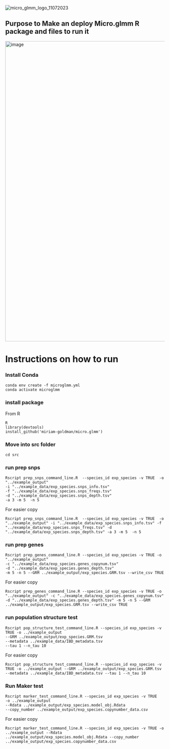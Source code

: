 ![micro_glmm_logo_11072023](https://github.com/miriam-goldman/micro.glmm/assets/46382670/88ea180f-13d9-4787-8e2f-5655fa53fad0)
## Purpose to Make an deploy Micro.glmm R package and files to run it
<img width="950" alt="image" src="https://github.com/miriam-goldman/micro.glmm/assets/46382670/1d814a2d-ae54-4690-b70f-8353bae1457f">

# Instructions on how to run
### Install Conda

```
conda env create -f microglmm.yml
conda activate microglmm
```
### install package
From R
```
R
library(devtools)
install_github('miriam-goldman/micro.glmm')
```

### Move into src folder
```
cd src
```
### run prep snps
```
Rscript prep_snps_command_line.R  --species_id exp_species -v TRUE  -o "../example_output"
-i "../example_data/exp_species.snps_info.tsv"
-f "../example_data/exp_species.snps_freqs.tsv"
-d "../example_data/exp_species.snps_depth.tsv"
-a 3 -m 5  -n 5   
 ```
For easier copy
```
Rscript prep_snps_command_line.R  --species_id exp_species -v TRUE  -o "../example_output" -i "../example_data/exp_species.snps_info.tsv" -f "../example_data/exp_species.snps_freqs.tsv" -d "../example_data/exp_species.snps_depth.tsv" -a 3 -m 5  -n 5   
 ```
### run prep genes

```
Rscript prep_genes_command_line.R --species_id exp_species -v TRUE -o "../example_output"
-c "../example_data/exp_species.genes_copynum.tsv"
-d "../example_data/exp_species.genes_depth.tsv"
-m 5 -n 5 --GRM ../example_output/exp_species.GRM.tsv --write_csv TRUE
 ```
For easier copy
```
Rscript prep_genes_command_line.R --species_id exp_species -v TRUE -o "../example_output" -c "../example_data/exp_species.genes_copynum.tsv" -d "../example_data/exp_species.genes_depth.tsv" -m 5 -n 5 --GRM ../example_output/exp_species.GRM.tsv --write_csv TRUE
 ```
### run population structure test

```
Rscript pop_structure_test_command_line.R --species_id exp_species -v TRUE -o ../example_output
--GRM ../example_output/exp_species.GRM.tsv
--metadata ../example_data/IBD_metadata.tsv
--tau 1 --n_tau 10
```
For easier copy
```
Rscript pop_structure_test_command_line.R --species_id exp_species -v TRUE -o ../example_output --GRM ../example_output/exp_species.GRM.tsv --metadata ../example_data/IBD_metadata.tsv --tau 1 --n_tau 10
```
### Run Maker test

```
Rscript marker_test_command_line.R --species_id exp_species -v TRUE
-o ../example_output
--Rdata ../example_output/exp_species.model_obj.Rdata
--copy_number ../example_output/exp_species.copynumber_data.csv
```
For easier copy
```
Rscript marker_test_command_line.R --species_id exp_species -v TRUE -o ../example_output --Rdata ../example_output/exp_species.model_obj.Rdata --copy_number ../example_output/exp_species.copynumber_data.csv
```
